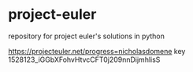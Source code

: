 # project-euler
repository for project euler's solutions in python

https://projecteuler.net/progress=nicholasdomene
key 1528123_iGGbXFohvHtvcCFT0j209nnDijmhlisS
